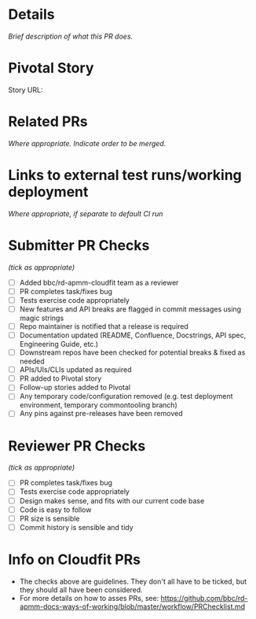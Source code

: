 # Details
_Brief description of what this PR does._

# Pivotal Story
Story URL:

# Related PRs
_Where appropriate. Indicate order to be merged._

# Links to external test runs/working deployment
_Where appropriate, if separate to default CI run_

# Submitter PR Checks
_(tick as appropriate)_

- [ ] Added bbc/rd-apmm-cloudfit team as a reviewer
- [ ] PR completes task/fixes bug
- [ ] Tests exercise code appropriately
- [ ] New features and API breaks are flagged in commit messages using magic strings
- [ ] Repo maintainer is notified that a release is required
- [ ] Documentation updated (README, Confluence, Docstrings, API spec, Engineering Guide, etc.)
- [ ] Downstream repos have been checked for potential breaks & fixed as needed
- [ ] APIs/UIs/CLIs updated as required
- [ ] PR added to Pivotal story
- [ ] Follow-up stories added to Pivotal
- [ ] Any temporary code/configuration removed (e.g. test deployment environment, temporary commontooling branch)
- [ ] Any pins against pre-releases have been removed

# Reviewer PR Checks
_(tick as appropriate)_

- [ ] PR completes task/fixes bug
- [ ] Tests exercise code appropriately
- [ ] Design makes sense, and fits with our current code base
- [ ] Code is easy to follow
- [ ] PR size is sensible
- [ ] Commit history is sensible and tidy

# Info on Cloudfit PRs
- The checks above are guidelines. They don't all have to be ticked, but they should all have been considered.
- For more details on how to asses PRs, see: https://github.com/bbc/rd-apmm-docs-ways-of-working/blob/master/workflow/PRChecklist.md
